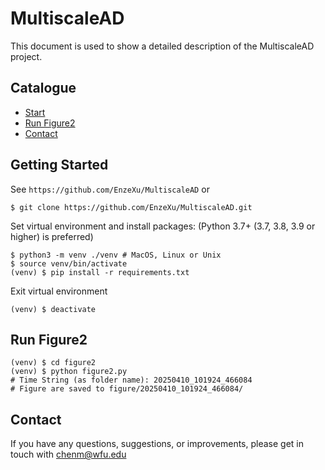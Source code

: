# MultiscaleAD

This document is used to show a detailed description of the MultiscaleAD project.

<!-- ****
 
| Project Name | MultiscaleAD |
|--------------|---------------------|
| Author       | --                  |
| Version      | --                  |

**** -->
## Catalogue
* [Start](#start)
* [Run Figure2](#run-figure2)
* [Contact](#contact)



## Getting Started
See `https://github.com/EnzeXu/MultiscaleAD` or
```shell
$ git clone https://github.com/EnzeXu/MultiscaleAD.git
```

Set virtual environment and install packages: (Python 3.7+ (3.7, 3.8, 3.9 or higher) is preferred)
```shell
$ python3 -m venv ./venv # MacOS, Linux or Unix
$ source venv/bin/activate
(venv) $ pip install -r requirements.txt
```

Exit virtual environment
```shell
(venv) $ deactivate
```



## Run Figure2
```shell
(venv) $ cd figure2
(venv) $ python figure2.py
# Time String (as folder name): 20250410_101924_466084
# Figure are saved to figure/20250410_101924_466084/
```



## Contact
If you have any questions, suggestions, or improvements, please get in touch with chenm@wfu.edu
